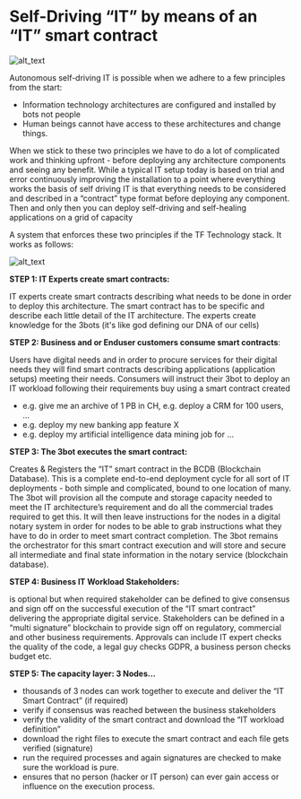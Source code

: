 # Self-Driving “IT” by means of an “IT” smart contract


![alt_text](./img/smart_contract.png)

Autonomous self-driving IT is possible when we adhere to a few principles from the start:



*   Information technology architectures are configured and installed by bots not people
*   Human beings cannot have access to these architectures and change things.

When we stick to these two principles we have to do a lot of complicated work and thinking upfront - before deploying any architecture components and seeing any benefit.  While a typical IT setup today is based on trial and error continuously improving the installation to a point where everything works the basis of self driving IT is that everything needs to be considered and described in a “contract” type format before deploying any component.  Then and only then you can deploy self-driving and self-healing applications on a grid of capacity

A system that enforces these two principles if the TF Technology stack.  It works as follows:



![alt_text](./img/smart_contract_2.png)

**STEP 1: IT Experts create smart contracts:**

IT experts create smart contracts describing what needs to be done in order to deploy this architecture. The smart contract has to be specific and describe each little detail of the IT architecture.  The experts create knowledge for the 3bots (it's like god defining our DNA of our cells)

**STEP 2: Business and or Enduser customers consume smart contracts**: 

 Users have digital needs and in order to procure services for their digital needs they will find smart contracts describing applications (application setups) meeting their needs.  Consumers will instruct their 3bot to deploy an IT workload following their requirements buy using a smart contract created 

*   e.g. give me an archive of 1 PB in CH, e.g. deploy a CRM for 100 users, …
*   e.g. deploy my new banking app feature X
*   e.g. deploy my artificial intelligence data mining job for …

**STEP 3: The 3bot executes the smart contract:**

Creates & Registers the “IT” smart contract in the BCDB (Blockchain Database). This is a complete end-to-end deployment cycle for all sort of IT deployments - both simple and complicated, bound to one location of many.  The 3bot will provision all the compute and storage capacity needed to meet the IT architecture’s requirement and do all the commercial trades required to get this.  It will then leave instructions for the nodes in a digital notary system in order for nodes to be able to grab instructions what they have to do in order to meet smart contract completion.  The 3bot remains the orchestrator for this smart contract execution and will store and secure all intermediate and final state information in the notary service (blockchain database).

**STEP 4: Business IT Workload Stakeholders:**

is optional but when required stakeholder can be defined to give consensus and sign off on the successful execution of the “IT smart contract” delivering the appropriate digital service.  Stakeholders can be defined in a “multi signature” blockchain to provide sign off on regulatory, commercial and other business requirements. Approvals can include IT expert checks the quality of the code, a legal guy checks GDPR, a business person checks budget etc. 

**STEP 5: The capacity layer: 3 Nodes…**

*   thousands of 3 nodes can work together to execute and deliver the “IT Smart Contract” (if required)
*   verify if consensus was reached between the business stakeholders
*   verify the validity of the smart contract and download the “IT workload definition”
*   download the right files to execute the smart contract and each file gets verified (signature)
*   run the required processes and again signatures are checked to make sure the workload is pure.
*   ensures that no person (hacker or IT person) can ever gain access or influence on the execution process.
